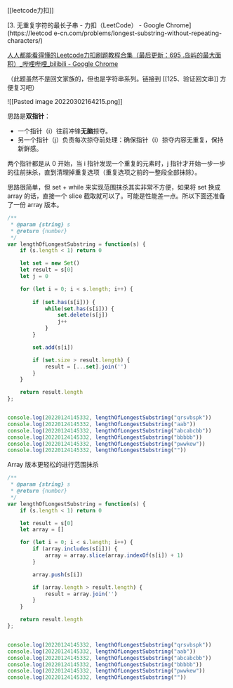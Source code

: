 [[leetcode力扣]]

[3. 无重复字符的最长子串 - 力扣（LeetCode） - Google Chrome](https://leetcod
e-cn.com/problems/longest-substring-without-repeating-characters/)

[人人都能看得懂的Leetcode力扣刷题教程合集（最后更新：695 .岛屿的最大面积）_哔哩哔哩_bilibili - Google Chrome](https://www.bilibili.com/video/BV1wA411b7qZ?p=3)

（此题虽然不是回文家族的，但也是字符串系列。链接到 [[125、验证回文串]] 方便复习吧）

![[Pasted image 20220302164215.png]]

思路是**双指针**：
- 一个指针（i）往前冲锋**无脑**掠夺。
- 另一个指针（j）负责每次掠夺前处理：确保指针（i）掠夺内容无重复，保持新鲜感。

两个指针都是从 0 开始，当 i 指针发现一个重复的元素时，j 指针才开始一步一步的往前抹杀，直到清理掉重复选项（重复选项之前的一整段全部抹除）。

思路很简单，但 set + while 来实现范围抹杀其实非常不方便，如果将 set 换成 array 的话，直接一个 slice 截取就可以了。可能是性能差一点。所以下面还准备了一份 array 版本。

```javascript
/**
 * @param {string} s
 * @return {number}
 */
var lengthOfLongestSubstring = function(s) {
    if (s.length < 1) return 0

    let set = new Set()
    let result = s[0]
    let j = 0

    for (let i = 0; i < s.length; i++) {
        
        if (set.has(s[i])) {
            while(set.has(s[i])) {
                set.delete(s[j])
                j++
            }
        }

        set.add(s[i])

        if (set.size > result.length) {
            result = [...set].join('')
        }
    }

    return result.length
};


console.log(20220124145332, lengthOfLongestSubstring("qrsvbspk"))
console.log(20220124145332, lengthOfLongestSubstring("aab"))
console.log(20220124145332, lengthOfLongestSubstring("abcabcbb"))
console.log(20220124145332, lengthOfLongestSubstring("bbbbb"))
console.log(20220124145332, lengthOfLongestSubstring("pwwkew"))
console.log(20220124145332, lengthOfLongestSubstring(""))
```

Array 版本更轻松的进行范围抹杀

```javascript
/**
 * @param {string} s
 * @return {number}
 */
var lengthOfLongestSubstring = function(s) {
    if (s.length < 1) return 0

    let result = s[0]
	let array = []

    for (let i = 0; i < s.length; i++) {
        if (array.includes(s[i])) {
            array = array.slice(array.indexOf(s[i]) + 1)
        }

        array.push(s[i])

        if (array.length > result.length) {
            result = array.join('')
        }
    }

    return result.length
};


console.log(20220124145332, lengthOfLongestSubstring("qrsvbspk"))
console.log(20220124145332, lengthOfLongestSubstring("aab"))
console.log(20220124145332, lengthOfLongestSubstring("abcabcbb"))
console.log(20220124145332, lengthOfLongestSubstring("bbbbb"))
console.log(20220124145332, lengthOfLongestSubstring("pwwkew"))
console.log(20220124145332, lengthOfLongestSubstring(""))
```